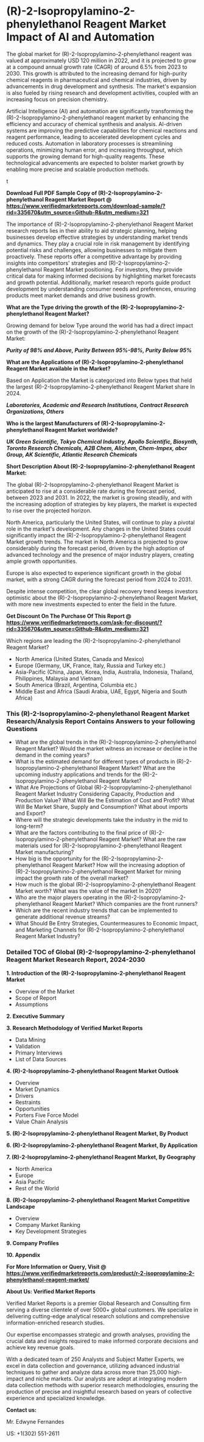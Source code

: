 <meta name="title" content="Global (R)-2-Isopropylamino-2-phenylethanol Reagent Market Impact of AI and Automation"><meta name="description" content="The global market for (R)-2-Isopropylamino-2-phenylethanol reagent was valued at approximately USD 120 million in 2022, and it is projected to grow at a compound annua"><meta name="title" content="(R)-2-Isopropylamino-2-phenylethanol Reagent Market Size, Share, Scope, Trends, Growth, Opportunities, Analysis, Forecast"><h1>(R)-2-Isopropylamino-2-phenylethanol Reagent Market Impact of AI and Automation</h1><p>The global market for (R)-2-Isopropylamino-2-phenylethanol reagent was valued at approximately USD 120 million in 2022, and it is projected to grow at a compound annual growth rate (CAGR) of around 6.5% from 2023 to 2030. This growth is attributed to the increasing demand for high-purity chemical reagents in pharmaceutical and chemical industries, driven by advancements in drug development and synthesis. The market's expansion is also fueled by rising research and development activities, coupled with an increasing focus on precision chemistry.</p><p>Artificial Intelligence (AI) and automation are significantly transforming the (R)-2-Isopropylamino-2-phenylethanol reagent market by enhancing the efficiency and accuracy of chemical synthesis and analysis. AI-driven systems are improving the predictive capabilities for chemical reactions and reagent performance, leading to accelerated development cycles and reduced costs. Automation in laboratory processes is streamlining operations, minimizing human error, and increasing throughput, which supports the growing demand for high-quality reagents. These technological advancements are expected to bolster market growth by enabling more precise and scalable production methods.</p>t</p><p id="" class=""><strong>Download Full PDF Sample Copy of (R)-2-Isopropylamino-2-phenylethanol Reagent Market Report @ <a href="https://www.verifiedmarketreports.com/download-sample/?rid=335670&utm_source=Github-R&utm_medium=321" target="_blank">https://www.verifiedmarketreports.com/download-sample/?rid=335670&utm_source=Github-R&utm_medium=321</a></strong></p><p>The importance of&nbsp;(R)-2-Isopropylamino-2-phenylethanol Reagent Market research reports lies in their ability to aid strategic planning, helping businesses develop effective strategies by understanding market trends and dynamics. They play a crucial role in risk management by identifying potential risks and challenges, allowing businesses to mitigate them proactively. These reports offer a competitive advantage by providing insights into competitors' strategies and (R)-2-Isopropylamino-2-phenylethanol Reagent Market positioning. For investors, they provide critical data for making informed decisions by highlighting market forecasts and growth potential. Additionally, market research reports guide product development by understanding consumer needs and preferences, ensuring products meet market demands and drive business growth.</p><p><strong>What are the&nbsp;Type driving the growth of the (R)-2-Isopropylamino-2-phenylethanol Reagent Market?</strong></p><p id="" class="">Growing demand for below Type around the world has had a direct impact on the growth of the (R)-2-Isopropylamino-2-phenylethanol Reagent Market:</p><em><strong>Purity of 98% and Above, Purity Between 95%-98%, Purity Below 95%</strong></em></p><strong>What are the&nbsp;Applications&nbsp;of (R)-2-Isopropylamino-2-phenylethanol Reagent Market available in the Market?</strong></p><p id="" class="">Based on Application the Market is categorized into Below types that held the largest (R)-2-Isopropylamino-2-phenylethanol Reagent Market share In 2024.</p><em><strong>Laboratories, Academic and Research Institutions, Contract Research Organizations, Others</strong></em></p><strong>Who is the largest Manufacturers of (R)-2-Isopropylamino-2-phenylethanol Reagent Market worldwide?</strong></p><p><em><strong>UK Green Scientific, Tokyo Chemical Industry, Apollo Scientific, Biosynth, Toronto Research Chemicals, A2B Chem, Alichem, Chem-Impex, abcr Group, AK Scientific, Atlantic Research Chemicals</strong></em></p><p id="" class=""><strong>Short Description About (R)-2-Isopropylamino-2-phenylethanol Reagent Market:</strong></p><p>The global (R)-2-Isopropylamino-2-phenylethanol Reagent Market is anticipated to rise at a considerable rate during the forecast period, between 2023 and 2031. In 2022, the market is growing steadily, and with the increasing adoption of strategies by key players, the market is expected to rise over the projected horizon.</p><p>North America, particularly the United States, will continue to play a pivotal role in the market's development. Any changes in the United States could significantly impact the (R)-2-Isopropylamino-2-phenylethanol Reagent Market growth trends. The market in North America is projected to grow considerably during the forecast period, driven by the high adoption of advanced technology and the presence of major industry players, creating ample growth opportunities.</p><p>Europe is also expected to experience significant growth in the global market, with a strong CAGR during the forecast period from 2024 to 2031.</p><p>Despite intense competition, the clear global recovery trend keeps investors optimistic about the (R)-2-Isopropylamino-2-phenylethanol Reagent Market, with more new investments expected to enter the field in the future.</p><p id="" class=""><strong>Get Discount On The Purchase Of This Report @ <a href="https://www.verifiedmarketreports.com/ask-for-discount/?rid=335670&utm_source=Github-R&utm_medium=321" target="_blank">https://www.verifiedmarketreports.com/ask-for-discount/?rid=335670&utm_source=Github-R&utm_medium=321</a></strong></p>Which regions are leading the (R)-2-Isopropylamino-2-phenylethanol Reagent Market?</p><ul><li>North America (United States, Canada and Mexico)</li><li>Europe (Germany, UK, France, Italy, Russia and Turkey etc.)</li><li>Asia-Pacific (China, Japan, Korea, India, Australia, Indonesia, Thailand, Philippines, Malaysia and Vietnam)</li><li>South America (Brazil, Argentina, Columbia etc.)</li><li>Middle East and Africa (Saudi Arabia, UAE, Egypt, Nigeria and South Africa)</li></ul><h3 id="" class="">This (R)-2-Isopropylamino-2-phenylethanol Reagent Market Research/Analysis Report Contains Answers to your following Questions</h3><ul><li>What are the global trends in the (R)-2-Isopropylamino-2-phenylethanol Reagent Market? Would the market witness an increase or decline in the demand in the coming years?</li><li>What is the estimated demand for different types of products in (R)-2-Isopropylamino-2-phenylethanol Reagent Market? What are the upcoming industry applications and trends for the (R)-2-Isopropylamino-2-phenylethanol Reagent Market?</li><li>What Are Projections of Global (R)-2-Isopropylamino-2-phenylethanol Reagent Market Industry Considering Capacity, Production and Production Value? What Will Be the Estimation of Cost and Profit? What Will Be Market Share, Supply and Consumption? What about imports and Export?</li><li>Where will the strategic developments take the industry in the mid to long-term?</li><li>What are the factors contributing to the final price of (R)-2-Isopropylamino-2-phenylethanol Reagent Market? What are the raw materials used for (R)-2-Isopropylamino-2-phenylethanol Reagent Market manufacturing?</li><li>How big is the opportunity for the (R)-2-Isopropylamino-2-phenylethanol Reagent Market? How will the increasing adoption of (R)-2-Isopropylamino-2-phenylethanol Reagent Market for mining impact the growth rate of the overall market?</li><li>How much is the global (R)-2-Isopropylamino-2-phenylethanol Reagent Market worth? What was the value of the market In 2020?</li><li>Who are the major players operating in the (R)-2-Isopropylamino-2-phenylethanol Reagent Market? Which companies are the front runners?</li><li>Which are the recent industry trends that can be implemented to generate additional revenue streams?</li><li>What Should Be Entry Strategies, Countermeasures to Economic Impact, and Marketing Channels for (R)-2-Isopropylamino-2-phenylethanol Reagent Market Industry?</li></ul><h3 id="" class="">Detailed TOC of Global (R)-2-Isopropylamino-2-phenylethanol Reagent Market Research Report, 2024-2030</h3><p id="" class=""><strong>1. Introduction of the (R)-2-Isopropylamino-2-phenylethanol Reagent Market</strong></p><ul><li>Overview of the Market</li><li>Scope of Report</li><li>Assumptions</li></ul><p id="" class=""><strong>2. Executive Summary</strong></p><p id="" class=""><strong>3. Research Methodology of Verified Market Reports</strong></p><ul><li>Data Mining</li><li>Validation</li><li>Primary Interviews</li><li>List of Data Sources</li></ul><p id="" class=""><strong>4. (R)-2-Isopropylamino-2-phenylethanol Reagent Market Outlook</strong></p><ul><li>Overview</li><li>Market Dynamics</li><li>Drivers</li><li>Restraints</li><li>Opportunities</li><li>Porters Five Force Model</li><li>Value Chain Analysis</li></ul><p id="" class=""><strong>5. (R)-2-Isopropylamino-2-phenylethanol Reagent Market, By Product</strong></p><p id="" class=""><strong>6. (R)-2-Isopropylamino-2-phenylethanol Reagent Market, By Application</strong></p><p id="" class=""><strong>7. (R)-2-Isopropylamino-2-phenylethanol Reagent Market, By Geography</strong></p><ul><li>North America</li><li>Europe</li><li>Asia Pacific</li><li>Rest of the World</li></ul><p id="" class=""><strong>8. (R)-2-Isopropylamino-2-phenylethanol Reagent Market Competitive Landscape</strong></p><ul><li>Overview</li><li>Company Market Ranking</li><li>Key Development Strategies</li></ul><p id="" class=""><strong>9. Company Profiles</strong></p><p id="" class=""><strong>10. Appendix</strong></p><p id="" class=""><strong>For More Information or Query, Visit @ <a href="https://www.verifiedmarketreports.com/product/r-2-isopropylamino-2-phenylethanol-reagent-market/" target="_blank">https://www.verifiedmarketreports.com/product/r-2-isopropylamino-2-phenylethanol-reagent-market/</a></strong></p><p id="" class=""><strong>About Us: Verified Market Reports</strong></p><p id="" class="">Verified Market Reports is a premier Global Research and Consulting firm serving a diverse clientele of over 5000+ global customers. We specialize in delivering cutting-edge analytical research solutions and comprehensive information-enriched research studies.</p><p id="" class="">Our expertise encompasses strategic and growth analyses, providing the crucial data and insights required to make informed corporate decisions and achieve key revenue goals.</p><p id="" class="">With a dedicated team of 250 Analysts and Subject Matter Experts, we excel in data collection and governance, utilizing advanced industrial techniques to gather and analyze data across more than 25,000 high-impact and niche markets. Our analysts are adept at integrating modern data collection methods with superior research methodologies, ensuring the production of precise and insightful research based on years of collective experience and specialized knowledge.</p><p id="" class=""><strong>Contact us:</strong></p><p id="" class="">Mr. Edwyne Fernandes</p><p id="" class="">US: +1(302) 551-2611</p>